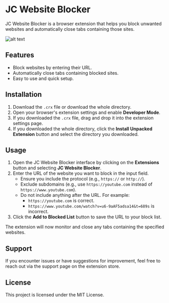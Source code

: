 # JC Website Blocker

JC Website Blocker is a browser extension that helps you block unwanted websites and automatically close tabs containing those sites.

![alt text](?raw=true)

## Features

- Block websites by entering their URL.
- Automatically close tabs containing blocked sites.
- Easy to use and quick setup.

## Installation

1. Download the `.crx` file or download the whole directory.
2. Open your browser's extension settings and enable **Developer Mode**.
3. If you downloaded the `.crx` file, drag and drop it into the extension settings page.
4. If you downloaded the whole directory, click the **Install Unpacked Extension** button and select the directory you downloaded.

## Usage

1. Open the JC Website Blocker interface by clicking on the **Extensions** button and selecting **JC Website Blocker**.
2. Enter the URL of the website you want to block in the input field.
   - Ensure you include the protocol (e.g., `https://` or `http://`).
   - Exclude subdomains (e.g., use `https://youtube.com` instead of `https://www.youtube.com`).
   - Do not include anything after the URL. For example:
     - `https://youtube.com` is correct.
     - `https://www.youtube.com/watch?v=u6-9aAF5adsa14&t=689s` is incorrect.
3. Click the **Add to Blocked List** button to save the URL to your block list.

The extension will now monitor and close any tabs containing the specified websites.

## Support

If you encounter issues or have suggestions for improvement, feel free to reach out via the support page on the extension store.

## License

This project is licensed under the MIT License.

